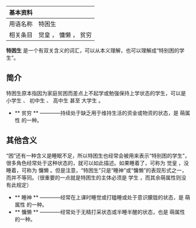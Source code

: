 |  **基本资料**  ||
|---|---|
|用语名称  |  特困生   |
|相关条目  |  觉皇  ，  慵懒  ，  贫穷   |
  
**特困生** 是一个有双关含义的词汇，可以从本义理解，也可以理解成“特别困的学生”。

##  简介

特困生原本指因为家庭贫困而差点上不起学或勉强保持上学状态的学生，可以是  小学生  、  初中生  、  高中生  甚至  大学生  。

  * ** 贫穷  ** ————持续处于缺乏用于维持生活的资金或物资的状态，是  萌属性  的一种。 

##  其他含义

“困”还有一种含义是睡眠不足，所以特困生也经常会被用来表示“特别困的学生”，很多角色经常处于这种状态的，就可以如此描述。如果睡着了，可称为  觉皇
，没睡着，可称为  慵懒  。但是注意，“特困生”只是“睡神”或“慵懒”的表现形式之一，而并不等同。（很重要的一点就是特困生的主体必须是  学生
，而其余萌属性则没有此规定）

  * ** 睡神  ** ————经常在上课时睡觉或打瞌睡或处于意识朦胧的状态，是  萌属性  的一种。 
  * ** 慵懒  ** ————经常处于无精打采状态或半睡半醒的状态，也是  萌属性  的一种。 

